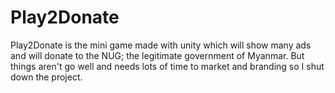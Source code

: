 # Play2Donate
Play2Donate is the mini game made with unity which will show many ads and will donate to the NUG; the legitimate government of Myanmar. But things aren't go well and needs lots of time to market and branding so I shut down the project. 
